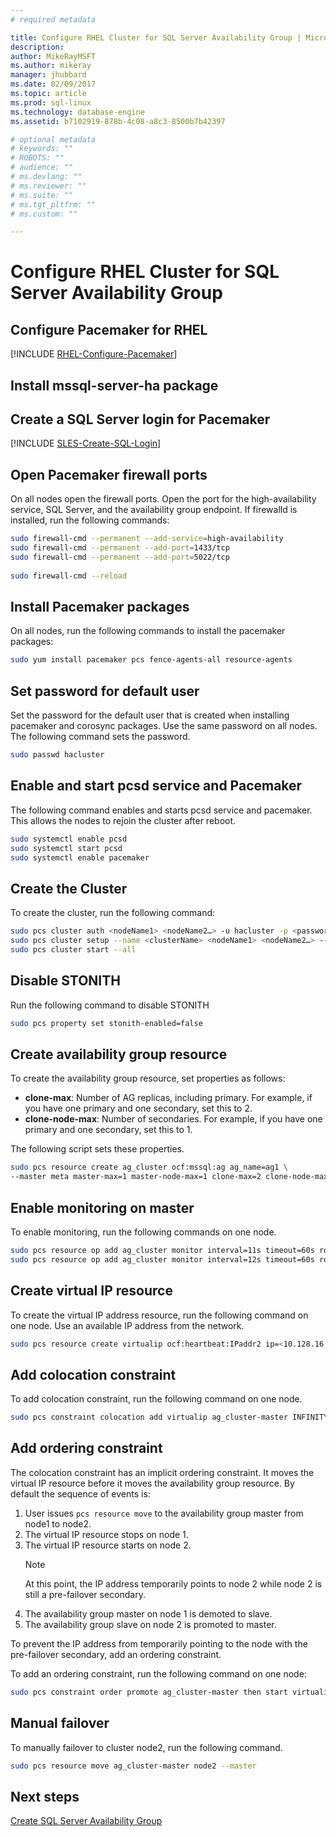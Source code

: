 ```yaml
---
# required metadata

title: Configure RHEL Cluster for SQL Server Availability Group | Microsoft Docs
description: 
author: MikeRayMSFT 
ms.author: mikeray 
manager: jhubbard
ms.date: 02/09/2017
ms.topic: article
ms.prod: sql-linux
ms.technology: database-engine
ms.assetid: b7102919-878b-4c08-a8c3-8500b7b42397

# optional metadata
# keywords: ""
# ROBOTS: ""
# audience: ""
# ms.devlang: ""
# ms.reviewer: ""
# ms.suite: ""
# ms.tgt_pltfrm: ""
# ms.custom: ""

---
```


# Configure RHEL Cluster for SQL Server Availability Group

## Configure Pacemaker for RHEL

[!INCLUDE [RHEL-Configure-Pacemaker](../includes/ss-linux-cluster-pacemaker-configure-rhel.md)]

## Install mssql-server-ha package

## Create a SQL Server login for Pacemaker

[!INCLUDE [SLES-Create-SQL-Login](../includes/ss-linux-cluster-pacemaker-create-login.md)]

## Open Pacemaker firewall ports

On all nodes open the firewall ports. Open the port for the high-availability service, SQL Server, and the availability group endpoint. If firewalld is installed, run the following commands: 

```bash
sudo firewall-cmd --permanent --add-service=high-availability
sudo firewall-cmd --permanent --add-port=1433/tcp
sudo firewall-cmd --permanent --add-port=5022/tcp
		
sudo firewall-cmd --reload
```

## Install Pacemaker packages

On all nodes, run the following commands to install the pacemaker packages:

```bash
sudo yum install pacemaker pcs fence-agents-all resource-agents
```

## Set password for default user

Set the password for the default user that is created when installing pacemaker and corosync packages. Use the same password on all nodes. The following command sets the password.

```bash
sudo passwd hacluster
```

## Enable and start pcsd service and Pacemaker

The following command enables and starts pcsd service and pacemaker. This allows the nodes to rejoin the cluster after reboot. 

```bash
sudo systemctl enable pcsd
sudo systemctl start pcsd
sudo systemctl enable pacemaker
```

## Create the Cluster

To create the cluster, run the following command:

```bash
sudo pcs cluster auth <nodeName1> <nodeName2…> -u hacluster -p <password for hacluster>
sudo pcs cluster setup --name <clusterName> <nodeName1> <nodeName2…> --force
sudo pcs cluster start --all
```

## Disable STONITH

Run the following command to disable STONITH

```bash
sudo pcs property set stonith-enabled=false
```

## Create availability group resource

To create the availability group resource, set properties as follows:

- **clone-max**: Number of AG replicas, including primary. For example, if you have one primary and one secondary, set this to 2.
- **clone-node-max**: Number of secondaries. For example, if you have one primary and one secondary, set this to 1.

The following script sets these properties.

```bash
sudo pcs resource create ag_cluster ocf:mssql:ag ag_name=ag1 \
--master meta master-max=1 master-node-max=1 clone-max=2 clone-node-max=1 
```

## Enable monitoring on master

To enable monitoring, run the following commands on one node.

```bash
sudo pcs resource op add ag_cluster monitor interval=11s timeout=60s role=Master
sudo pcs resource op add ag_cluster monitor interval=12s timeout=60s role=Slave
```

## Create virtual IP resource

To create the virtual IP address resource, run the following command on one node. Use an available IP address from the network.

```bash
sudo pcs resource create virtualip ocf:heartbeat:IPaddr2 ip=<10.128.16.240>
```

## Add colocation constraint

To add colocation constraint, run the following command on one node.

```bash
sudo pcs constraint colocation add virtualip ag_cluster-master INFINITY with-rsc-role=Master
```

## Add ordering constraint

The colocation constraint has an implicit ordering constraint. It moves the virtual IP resource before it moves the availability group resource. By default the sequence of events is:

1. User issues `pcs resource move` to the availability group master from node1 to node2.
1. The virtual IP resource stops on node 1.
1. The virtual IP resource starts on node 2. 
   >[!NOTE]
   >At this point, the IP address temporarily points to node 2 while node 2 is still a pre-failover secondary. 
1. The availability group master on node 1 is demoted to slave.
1. The availability group slave on node 2 is promoted to master. 

To prevent the IP address from temporarily pointing to the node with the pre-failover secondary, add an ordering constraint. 

To add an ordering constraint, run the following command on one node:

```bash
sudo pcs constraint order promote ag_cluster-master then start virtualip
```

## Manual failover

To manually failover to cluster node2, run the following command.

```bash
sudo pcs resource move ag_cluster-master node2 --master
```

## Next steps

[Create SQL Server Availability Group](sql-server-linux-availability-group-configure.md)

